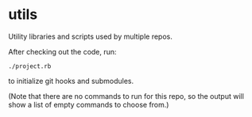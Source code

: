 # utils
Utility libraries and scripts used by multiple repos.

After checking out the code, run:

```
./project.rb
```

to initialize git hooks and submodules.

(Note that there are no commands to run for this repo,
so the output will show a list of empty commands to choose
from.)

